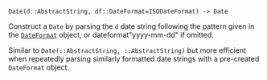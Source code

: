 ```
Date(d::AbstractString, df::DateFormat=ISODateFormat) -> Date
```

Construct a `Date` by parsing the `d` date string following the pattern given in the [`DateFormat`](@ref) object, or dateformat"yyyy-mm-dd" if omitted.

Similar to `Date(::AbstractString, ::AbstractString)` but more efficient when repeatedly parsing similarly formatted date strings with a pre-created `DateFormat` object.
